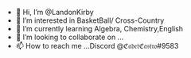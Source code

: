 - 👋 Hi, I’m @LandonKirby
- 👀 I’m interested in BasketBall/ Cross-Country
- 🌱 I’m currently learning Algebra, Chemistry,English
- 💞️ I’m looking to collaborate on ...
- 📫 How to reach me ...Discord  @ℭ𝔞𝔡𝔢𝔱ℭ𝔞𝔰𝔱𝔯𝔬#9583

<!---
LandonKirby/LandonKirby is a ✨ special ✨ repository because its `README.md` (this file) appears on your GitHub profile.
You can click the Preview link to take a look at your changes.
--->
